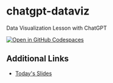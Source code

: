 # chatgpt-dataviz

Data Visualization Lesson with ChatGPT

[![Open in GitHub Codespaces](https://github.com/codespaces/badge.svg)](https://codespaces.new/dmil/chatgpt-dataviz)

## Additional Links
*  [Today's Slides](https://docs.google.com/presentation/d/1M1PTIF5iOvvmfWOn5MZvRPWKZnUfIdoDE7wmExtdiIA/edit#slide=id.g2931b9f6e1f_0_37)